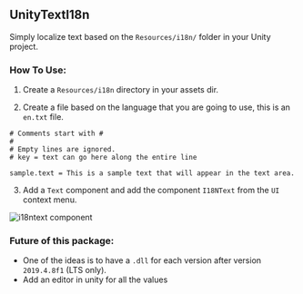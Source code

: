 ﻿## UnityTextI18n

Simply localize text based on the `Resources/i18n/` folder in your Unity project.

### How To Use:

1. Create a `Resources/i18n` directory in your assets dir.

2. Create a file based on the language that you are going to use, this is an `en.txt` file.

```text
# Comments start with #
#
# Empty lines are ignored.
# key = text can go here along the entire line

sample.text = This is a sample text that will appear in the text area. 
```

3. Add a `Text` component and add the component `I18NText` from the `UI` context menu.

![i18ntext component][component_image]

### Future of this package:
- One of the ideas is to have a `.dll` for each version after version `2019.4.8f1` (LTS only).
- Add an editor in unity for all the values

[component_image]: https://i.imgur.com/qieCZ4b.png